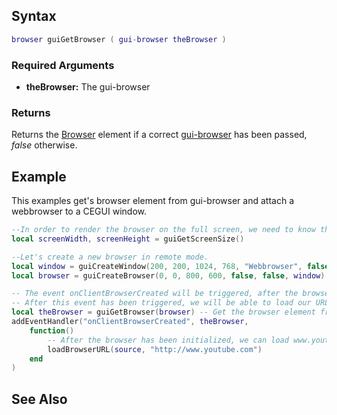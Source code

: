 Syntax
------

``` lua
browser guiGetBrowser ( gui-browser theBrowser )
```

### Required Arguments

-   **theBrowser:** The gui-browser

### Returns

Returns the [Browser](/docs/element/browser.md "wikilink") element if a correct [gui-browser](/Element/gui-browser.md "wikilink") has been passed, *false* otherwise.

Example
-------

This examples get's browser element from gui-browser and attach a webbrowser to a CEGUI window.

``` lua
--In order to render the browser on the full screen, we need to know the dimensions.
local screenWidth, screenHeight = guiGetScreenSize()

--Let's create a new browser in remote mode.
local window = guiCreateWindow(200, 200, 1024, 768, "Webbrowser", false)
local browser = guiCreateBrowser(0, 0, 800, 600, false, false, window)

-- The event onClientBrowserCreated will be triggered, after the browser has been initialized.
-- After this event has been triggered, we will be able to load our URL
local theBrowser = guiGetBrowser(browser) -- Get the browser element from gui-browser
addEventHandler("onClientBrowserCreated", theBrowser, 
    function()
        -- After the browser has been initialized, we can load www.youtube.com
        loadBrowserURL(source, "http://www.youtube.com")
    end
)
```

See Also
--------
